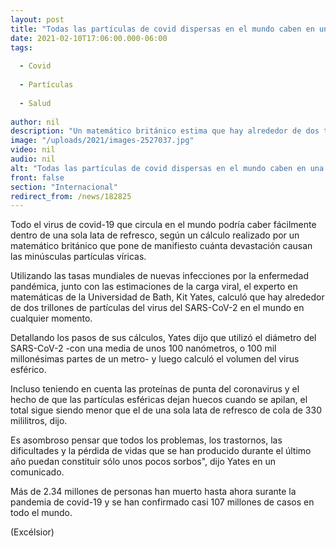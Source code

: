 ```yaml
---
layout: post
title: "Todas las partículas de covid dispersas en el mundo caben en una lata"
date: 2021-02-10T17:06:00.000-06:00
tags:
  
  - Covid
  
  - Partículas
  
  - Salud
  
author: nil
description: "Un matemático británico estima que hay alrededor de dos trillones de partículas del virus del SARS-CoV-2 en el mundo y que todas caben en una lata de refresco"
image: "/uploads/2021/images-2527037.jpg"
video: nil
audio: nil
alt: "Todas las partículas de covid dispersas en el mundo caben en una lata"
front: false
section: "Internacional"
redirect_from: /news/182825
---
```


Todo el virus de covid-19 que circula en el mundo podría caber fácilmente dentro de una sola lata de refresco, según un cálculo realizado por un matemático británico que pone de manifiesto cuánta devastación causan las minúsculas partículas víricas.

Utilizando las tasas mundiales de nuevas infecciones por la enfermedad pandémica, junto con las estimaciones de la carga viral, el experto en matemáticas de la Universidad de Bath, Kit Yates, calculó que hay alrededor de dos trillones de partículas del virus del SARS-CoV-2 en el mundo en cualquier momento.

Detallando los pasos de sus cálculos, Yates dijo que utilizó el diámetro del SARS-CoV-2 -con una media de unos 100 nanómetros, o 100 mil millonésimas partes de un metro- y luego calculó el volumen del virus esférico.

Incluso teniendo en cuenta las proteínas de punta del coronavirus y el hecho de que las partículas esféricas dejan huecos cuando se apilan, el total sigue siendo menor que el de una sola lata de refresco de cola de 330 mililitros, dijo.

Es asombroso pensar que todos los problemas, los trastornos, las dificultades y la pérdida de vidas que se han producido durante el último año puedan constituir sólo unos pocos sorbos", dijo Yates en un comunicado.

Más de 2.34 millones de personas han muerto hasta ahora surante la pandemia de covid-19 y se han confirmado casi 107 millones de casos en todo el mundo.

(Excélsior)